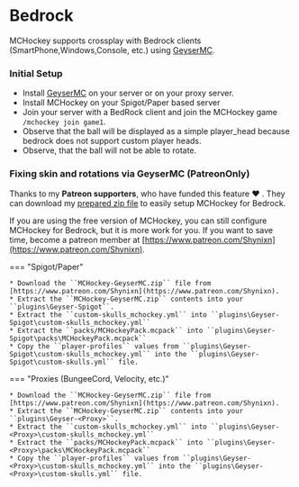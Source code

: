 # Bedrock 

MCHockey supports crossplay with Bedrock clients (SmartPhone,Windows,Console, etc.) using [GeyserMC](https://geysermc.org/).

### Initial Setup

* Install [GeyserMC](https://geysermc.org/) on your server  or on your proxy server.
* Install MCHockey on your Spigot/Paper based server
* Join your server with a BedRock client and join the MCHockey game ``/mchockey join game1``. 
* Observe that the ball will be displayed as a simple player_head because bedrock does not support custom player heads.
* Observe, that the ball will not be able to rotate.

### Fixing skin and rotations via GeyserMC (PatreonOnly)

Thanks to my **Patreon supporters**, who have funded this feature :heart: . 
They can download my [prepared zip file](https://www.patreon.com/Shynixn) to easily setup MCHockey for Bedrock. 

If you are using the free version of MCHockey, you can still configure MCHockey for Bedrock, but it is more work for you. If you want
to save time, become a patreon member at [https://www.patreon.com/Shynixn](https://www.patreon.com/Shynixn).

=== "Spigot/Paper"

    * Download the ``MCHockey-GeyserMC.zip`` file from [https://www.patreon.com/Shynixn](https://www.patreon.com/Shynixn).
    * Extract the ``MCHockey-GeyserMC.zip`` contents into your ``plugins\Geyser-Spigot``.
    * Extract the ``custom-skulls_mchockey.yml`` into ``plugins\Geyser-Spigot\custom-skulls_mchockey.yml``
    * Extract the ``packs/MCHockeyPack.mcpack`` into ``plugins\Geyser-Spigot\packs\MCHockeyPack.mcpack``
    * Copy the ``player-profiles`` values from ``plugins\Geyser-Spigot\custom-skulls_mchockey.yml`` into the ``plugins\Geyser-Spigot\custom-skulls.yml`` file.

=== "Proxies (BungeeCord, Velocity, etc.)"

    * Download the ``MCHockey-GeyserMC.zip`` file from [https://www.patreon.com/Shynixn](https://www.patreon.com/Shynixn).
    * Extract the ``MCHockey-GeyserMC.zip`` contents into your ``plugins\Geyser-<Proxy>``.
    * Extract the ``custom-skulls_mchockey.yml`` into ``plugins\Geyser-<Proxy>\custom-skulls_mchockey.yml``
    * Extract the ``packs/MCHockeyPack.mcpack`` into ``plugins\Geyser-<Proxy>\packs\MCHockeyPack.mcpack``
    * Copy the ``player-profiles`` values from ``plugins\Geyser-<Proxy>\custom-skulls_mchockey.yml`` into the ``plugins\Geyser-<Proxy>\custom-skulls.yml`` file.


